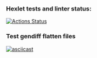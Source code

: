 ### Hexlet tests and linter status:
[![Actions Status](https://github.com/mega-hertz91/backend-project-46/actions/workflows/hexlet-check.yml/badge.svg)](https://github.com/mega-hertz91/backend-project-46/actions)

### Test gendiff flatten files
[![asciicast](https://asciinema.org/a/681258.svg)](https://asciinema.org/a/681258)